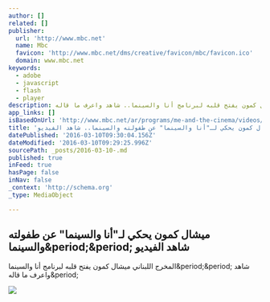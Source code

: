 ```yaml
---
author: []
related: []
publisher:
  url: 'http://www.mbc.net'
  name: Mbc
  favicon: 'http://www.mbc.net/dms/creative/favicon/mbc/favicon.ico'
  domain: www.mbc.net
keywords:
  - adobe
  - javascript
  - flash
  - player
description: المخرج اللبناني ميشال كمون يفتح قلبه لبرنامج أنا والسينما.. شاهد واعرف ما قاله.
app_links: []
isBasedOnUrl: 'http://www.mbc.net/ar/programs/me-and-the-cinema/videos/close-up/articles/%D9%85%D9%8A%D8%B4%D8%A7%D9%84-%D9%83%D9%85%D9%88%D9%86-%D9%8A%D8%AD%D9%83%D9%8A-%D9%84%D9%80-%D8%A3%D9%86%D8%A7-%D9%88%D8%A7%D9%84%D8%B3%D9%8A%D9%86%D9%85%D8%A7--%D8%B9%D9%86-%D8%B7%D9%81%D9%88%D9%84%D8%AA%D9%87-%D9%88%D8%A7%D9%84%D8%B3%D9%8A%D9%86%D9%85%D8%A7---%D8%B4%D8%A7%D9%87%D8%AF-%D8%A7%D9%84%D9%81%D9%8A%D8%AF%D9%8A%D9%88.html'
title: 'ميشال كمون يحكي لـ"أنا والسينما" عن طفولته والسينما.. شاهد الفيديو'
datePublished: '2016-03-10T09:30:04.156Z'
dateModified: '2016-03-10T09:29:25.996Z'
sourcePath: _posts/2016-03-10-.md
published: true
inFeed: true
hasPage: false
inNav: false
_context: 'http://schema.org'
_type: MediaObject

---
```

<article style=""><h1>ميشال كمون يحكي لـ"أنا والسينما" عن طفولته والسينما&amp;period;&amp;period; شاهد الفيديو</h1><p>المخرج اللبناني ميشال كمون يفتح قلبه لبرنامج أنا والسينما&amp;period;&amp;period; شاهد واعرف ما قاله&amp;period;</p><img src="http://www.mbc.net/default/mediaObject/Photos/2016/february/Week-3/18-2-2016/1/original/a20e57f7094707cc5c8a5f53eb1321e9b8201369/1.jpg" /></article>